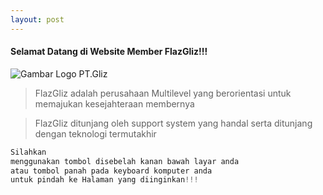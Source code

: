 ```yaml
---
layout: post
---
```

#### Selamat Datang di Website Member FlazGliz!!!
![Gambar Logo PT.Gliz](http://www.flazgliz.com/images/logo.png)

>FlazGliz adalah perusahaan Multilevel yang berorientasi untuk memajukan kesejahteraan membernya

>FlazGliz ditunjang oleh support system yang handal serta ditunjang dengan teknologi termutakhir 

```javascript
Silahkan
menggunakan tombol disebelah kanan bawah layar anda
atau tombol panah pada keyboard komputer anda
untuk pindah ke Halaman yang diinginkan!!!
```
